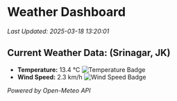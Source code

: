 
# Weather Dashboard

_Last Updated: 2025-03-18 13:20:01_

## Current Weather Data: (Srinagar, JK)
- **Temperature:** 13.4 °C ![Temperature Badge](https://img.shields.io/badge/Temperature-Low%20Temp-blue)
- **Wind Speed:** 2.3 km/h ![Wind Speed Badge](https://img.shields.io/badge/Wind%20Speed-Light%20Wind-blue)

*Powered by Open-Meteo API*
